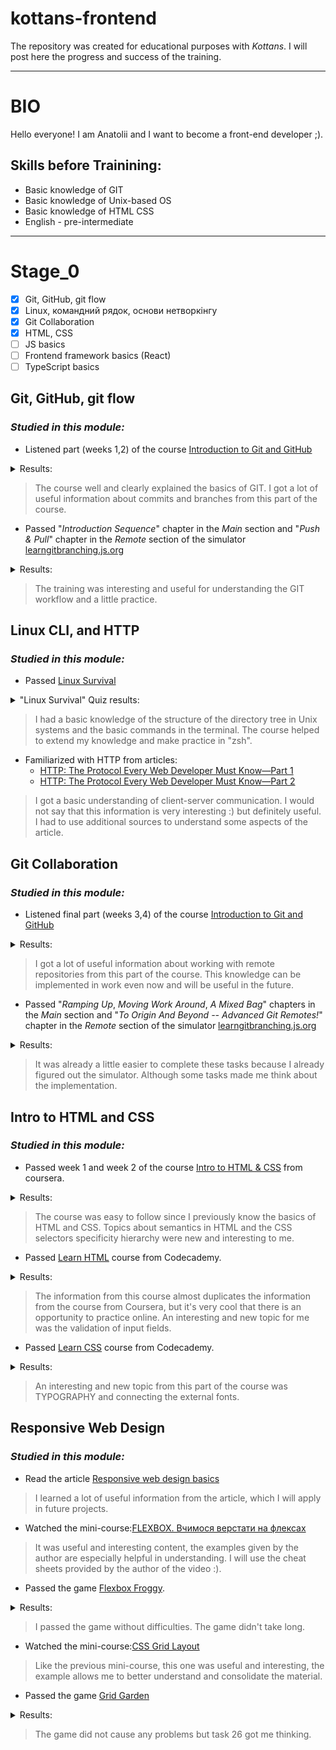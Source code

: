 # kottans-frontend

The repository was created for educational purposes with *Kottans*. I will post here the progress and success of the training.
___

# BIO

Hello everyone! I am Anatolii and I want to become a front-end developer ;).

## Skills before Trainining:
- Basic knowledge of GIT
- Basic knowledge of Unix-based OS
- Basic knowledge of HTML CSS
- English - pre-intermediate

___

# Stage_0

- [x] Git, GitHub, git flow
- [x] Linux, командний рядок, основи нетворкінгу
- [x] Git Collaboration
- [x] HTML, CSS
- [ ] JS basics
- [ ] Frontend framework basics (React)
- [ ] TypeScript basics

## Git, GitHub, git flow

### _Studied in this module:_

- Listened part (weeks 1,2) of the course [Introduction to Git and GitHub](https://www.coursera.org/learn/introduction-git-github)


<details>
<summary>Results:</summary>
	<img src="task_git_github_git_flow/W1_IntroductionToVersionControl.png">
	<p></p>
	<img src="task_git_github_git_flow/W2_UsingGitLocally.png">
		<details>
			<summary>Quizes results:</summary>
			<img src="task_git_github_git_flow/W11_PracticeQuiz_BeforeVersionControl.png">
			<p></p>
			<img src="task_git_github_git_flow/W12_PracticeQuiz_VersionControlSystems.png">
			<p></p>
			<img src="task_git_github_git_flow/W13_PracticeQuiz_UsingGit.png">
			<p></p>
			<img src="task_git_github_git_flow/W21_PracticeQuiz_AdvancedGitInteraction.png">
			<p></p>
			<img src="task_git_github_git_flow/W22_PracticeQuizUndoingThings.png">
			<p></p>
			<img src="task_git_github_git_flow/W23_PracticeQuiz_BranchingMerging.png">
		</details>
</details>

>The course well and clearly explained the basics of GIT.
I got a lot of useful information about commits and branches from this part of the course.

- Passed "*Introduction Sequence*" chapter in the _*Main*_ section and "*Push & Pull*" chapter in the _*Remote*_ section of the simulator [learngitbranching.js.org](https://learngitbranching.js.org/)

<details>
	<summary>Results:</summary>
	<img src="task_git_github_git_flow/learngitbranchingMain.png">
	<p></p>
  <img src="task_git_github_git_flow/learngitbranchingRemote.png">
</details>

>The training was interesting and useful for understanding the GIT workflow and a little practice.

## Linux CLI, and HTTP

### _Studied in this module:_

- Passed [Linux Survival](https://linuxsurvival.com/linux-tutorial-introduction/)

<details>
	<summary>"Linux Survival" Quiz results:</summary>
	<img src="task_linux_cli/QuizNumber1.png">
	<p></p>
	<img src="task_linux_cli/QuizNumber2.png">
	<p></p>
	<img src="task_linux_cli/QuizNumber3.png">
	<p></p>
	<img src="task_linux_cli/QuizNumber4.png">
</details>

>I had a basic knowledge of the structure of the directory tree in Unix systems and the basic commands in the terminal. The course helped to extend my knowledge and make practice in "zsh".

- Familiarized with HTTP from articles:
	- [HTTP: The Protocol Every Web Developer Must Know—Part 1](https://code.tutsplus.com/uk/tutorials/http-the-protocol-every-web-developer-must-know-part-1--net-31177)
	- [HTTP: The Protocol Every Web Developer Must Know—Part 2](https://code.tutsplus.com/uk/tutorials/http-the-protocol-every-web-developer-must-know-part-2--net-31155)

>I got a basic understanding of client-server communication. I would not say that this information is very interesting :) but definitely useful. I had to use additional sources to understand some aspects of the article.

## Git Collaboration

### _Studied in this module:_

- Listened final part (weeks 3,4) of the course [Introduction to Git and GitHub](https://www.coursera.org/learn/introduction-git-github)

<details>
	<summary>Results:</summary>
		<img src="task_git_collaboration/W3_WorkingWithRemotes.png">
		<p></p>
		<img src="task_git_collaboration/W4_Collaboration.png">
			<details>
			<summary>Quizes results:</summary>
			<img src="task_git_collaboration/W31_PracticeQuiz_IntroductionToGitHub.png">
			<p></p>
			<img src="task_git_collaboration/W32_PracticeQuiz_UsingRemoteRepository.png">
			<p></p>
			<img src="task_git_collaboration/W33_PracticeQuiz_SolvingConflicts.png">
			<p></p>
			<img src="task_git_collaboration/W41_PracticeQuiz_PullRequests.png">
			<p></p>
			<img src="task_git_collaboration/W42_PracticeQuiz_CodeReviews.png">
			<p></p>
			<img src="task_git_collaboration/W43_PracticeQuiz_ManagingCollaboration.png">
		</details>
</details>

>I got a lot of useful information about working with remote repositories from this part of the course. This knowledge can be implemented in work even now and will be useful in the future.

- Passed "*Ramping Up*, *Moving Work Around*, *A Mixed Bag*" chapters in the _*Main*_ section and "*To Origin And Beyond -- Advanced Git Remotes!*" chapter in the _*Remote*_ section of the simulator [learngitbranching.js.org](https://learngitbranching.js.org/)

<details>
	<summary>Results:</summary>
	<img src="task_git_collaboration/learngitbranchingMain_Full.png">
	<p></p>
	<img src="task_git_collaboration/learngitbranchingRemote_Full.png">
</details>

>It was already a little easier to complete these tasks because I already figured out the simulator. Although some tasks made me think about the implementation.

## Intro to HTML and CSS
### _Studied in this module:_

- Passed week 1 and week 2 of the course [Intro to HTML & CSS](https://www.coursera.org/learn/html-css-javascript-for-web-developers) from coursera.

<details>
	<summary>Results:</summary>
	<img src="task_html_css_intro/W1_IntroductionToHTML5.png">
	<p></p>
	<img src="task_html_css_intro/W2_IntroductionToCSS3.png">
</details>

>The course was easy to follow since I previously know the basics of HTML and CSS. Topics about semantics in HTML and the CSS selectors specificity hierarchy were new and interesting to me.

- Passed [Learn HTML](https://www.codecademy.com/learn/learn-html) course from Codecademy.

<details>
	<summary>Results:</summary>
	<img src="task_html_css_intro/CA_IntroductionToHTML.png">
</details>

>The information from this course almost duplicates the information from the course from Coursera, but it's very cool that there is an opportunity to practice online. An interesting and new topic for me was the validation of input fields.

- Passed [Learn CSS](https://www.codecademy.com/learn/learn-css) course from Codecademy.

<details>
	<summary>Results:</summary>
	<img src="task_html_css_intro/CA_IntroductionToCSS.png">
</details>

>An interesting and new topic from this part of the course was TYPOGRAPHY and connecting the external fonts.

## Responsive Web Design

### _Studied in this module:_

- Read the article [Responsive web design basics](https://web.dev/i18n/en/responsive-web-design-basics/)
>I learned a lot of useful information from the article, which I will apply in future projects.

- Watched the mini-course:[FLEXBOX. Вчимося верстати на флексах](https://www.youtube.com/playlist?list=PLM6XATa8CAG5mPV60dMmjMRrHVW4LmV2x)

>It was useful and interesting content, the examples given by the author are especially helpful in understanding. I will use the cheat sheets provided by the author of the video :).

- Passed the game [Flexbox Froggy](http://flexboxfroggy.com/).

<details>
	<summary>Results:</summary>
	<img src="task_responsive_web_design/flexbox_froggy.png">
</details>

> I passed the game without difficulties. The game didn't take long.

- Watched the mini-course:[CSS Grid Layout](https://www.youtube.com/watch?v=GV92IdMGFfA&list=PLM6XATa8CAG5pXQrW_kDaeZb_uIAMNZIm)

>Like the previous mini-course, this one was useful and interesting, the example allows me to better understand and consolidate the material.

- Passed the game [Grid Garden](http://cssgridgarden.com/)

<details>
	<summary>Results:</summary>
	<img src="task_responsive_web_design/grid_garden.png">
</details>

>The game did not cause any problems but task 26 got me thinking.
